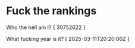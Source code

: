 # Fuck the rankings

Who the hell am I?
{ 30752622 }

What fucking year is it?
[ 2025-03-11T20:20:00Z ]
